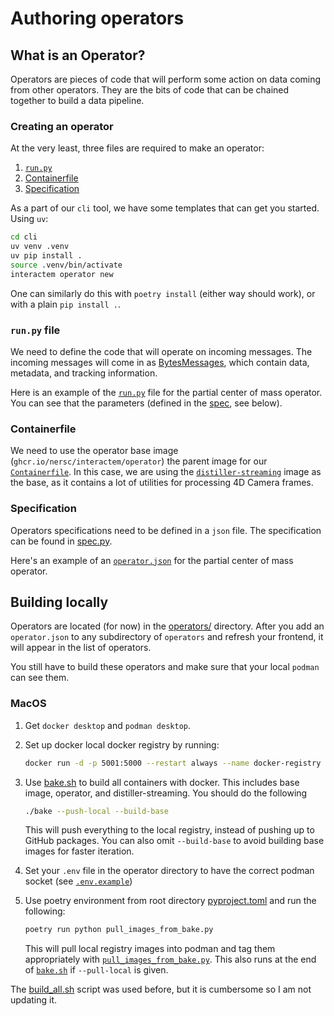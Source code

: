 # Authoring operators

## What is an Operator?

Operators are pieces of code that will perform some action on data coming from other operators. They are the bits of code that can be chained together to build a data pipeline.

### Creating an operator

At the very least, three files are required to make an operator:

1. [`run.py`](#runpy-file)
1. [Containerfile](#containerfile)
1. [Specification](#specification)

As a part of our `cli` tool, we have some templates that can get you started. Using `uv`:

```bash
cd cli
uv venv .venv
uv pip install .
source .venv/bin/activate
interactem operator new
```

One can similarly do this with `poetry install` (either way should work), or with a plain `pip install .`.

### `run.py` file

We need to define the code that will operate on incoming messages. The incoming messages will come in as [BytesMessages](https://github.com/NERSC/interactEM/blob/main/backend/core/interactem/core/models/messages.py), which contain data, metadata, and tracking information.

Here is an example of the [`run.py`](https://github.com/NERSC/interactEM/blob/main/operators/center-of-mass-partial/run.py) file for the partial center of mass operator. You can see that the parameters (defined in the [spec](#specification), see below).

### Containerfile

We need to use the operator base image (`ghcr.io/nersc/interactem/operator`) the parent image for our [`Containerfile`](https://github.com/NERSC/interactEM/blob/main/operators/center-of-mass-partial/Containerfile). In this case, we are using the [`distiller-streaming`](https://github.com/NERSC/interactEM/blob/main/operators/distiller-streaming/Containerfile) image as the base, as it contains a lot of utilities for processing 4D Camera frames.

### Specification

Operators specifications need to be defined in a `json` file. The specification can be found in [spec.py](https://github.com/NERSC/interactEM/blob/main/backend/core/interactem/core/models/spec.py).

Here's an example of an [`operator.json`](https://github.com/NERSC/interactEM/blob/main/operators/center-of-mass-partial/operator.json) for the partial center of mass operator.

## Building locally

Operators are located (for now) in the [operators/](https://github.com/NERSC/interactEM/blob/main/operators) directory. After you add an `operator.json` to any subdirectory of `operators` and refresh your frontend, it will appear in the list of operators.

You still have to build these operators and make sure that your local `podman` can see them.

### MacOS

1. Get `docker desktop` and `podman desktop`.
1. Set up docker local docker registry by running:

    ```sh
    docker run -d -p 5001:5000 --restart always --name docker-registry registry:3
    ```

1. Use [bake.sh](./bake.sh) to build all containers with docker. This includes base image, operator, and distiller-streaming. You should do the following

    ```sh
    ./bake --push-local --build-base
    ```

    This will push everything to the local registry, instead of pushing up to GitHub packages. You can also omit `--build-base` to avoid building base images for faster iteration.

1. Set your `.env` file in the operator directory to have the correct podman socket (see [`.env.example`](./.env.example))
1. Use poetry environment from root directory [pyproject.toml](../pyproject.toml) and run the following:

    ```sh
    poetry run python pull_images_from_bake.py
    ```

    This will pull local registry images into podman and tag them appropriately with [`pull_images_from_bake.py`](./pull_images_from_bake.py). This also runs at the end of [`bake.sh`](./bake.sh) if `--pull-local` is given.

The [build_all.sh](./build_all.sh) script was used before, but it is cumbersome so I am not updating it.
